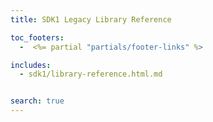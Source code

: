 ```yaml
---
title: SDK1 Legacy Library Reference

toc_footers:
  -  <%= partial "partials/footer-links" %>

includes:
  - sdk1/library-reference.html.md


search: true
---
```

